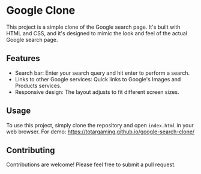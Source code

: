 # Google Clone

This project is a simple clone of the Google search page. It's built with HTML and CSS, and it's designed to mimic the look and feel of the actual Google search page.

## Features

- Search bar: Enter your search query and hit enter to perform a search.
- Links to other Google services: Quick links to Google's Images and Products services.
- Responsive design: The layout adjusts to fit different screen sizes.

## Usage

To use this project, simply clone the repository and open `index.html` in your web browser.
For demo: https://totargaming.github.io/google-search-clone/

## Contributing

Contributions are welcome! Please feel free to submit a pull request.

